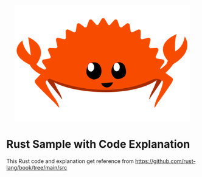 <div align="center">
  <img src="./img/rustacean-flat-happy.png" alt="Rust Logo" >
</div>

# Rust Sample with Code Explanation
This Rust code and explanation get reference from https://github.com/rust-lang/book/tree/main/src
